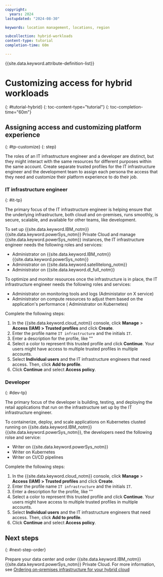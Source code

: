 ```yaml
---
copyright:
  years: 2024
lastupdated: "2024-08-30"

keywords: location management, locations, region

subcollection: hybrid-workloads
content-type: tutorial
completion-time: 60m

---
```


{{site.data.keyword.attribute-definition-list}}

# Customizing access for hybrid workloads
{: #tutorial-hybrid}
{: toc-content-type="tutorial"}
{: toc-completion-time="60m"}

## Assigning access and customizing platform experience
{: #tp-customize}
{: step}

The roles of an IT infrastructure engineer and a developer are distinct, but they might interact with the same resources for different purposes within the same account. Create separate trusted profiles for the IT infrastructure engineer and the development team to assign each persona the access that they need and customize their platform experience to do their job.

### IT infrastructure engineer
{: #it-tp}

The primary focus of the IT infrastructure engineer is helping ensure that the underlying infrastructure, both cloud and on-premises, runs smoothly, is secure, scalable, and available for other teams, like development.

To set up {{site.data.keyword.IBM_notm}} {{site.data.keyword.powerSys_notm}} Private Cloud and manage {{site.data.keyword.powerSys_notm}} instances, the IT infrastructure engineer needs the following roles and services:
- Administrator on {{site.data.keyword.IBM_notm}} {{site.data.keyword.powerSys_notm}}
- Administrator on {{site.data.keyword.satellitelong_notm}}
- Administrator on {{site.data.keyword.dl_full_notm}}

To optimize and monitor resources once the infrastructure is in place, the IT infrastructure engineer needs the following roles and services:
- Administrator on monitoring tools and logs (Administator on X service)
- Administrator on compute resources to adjust them based on the application's performance ( Administrator on Kubernetes)


Complete the following steps:
1. In the {{site.data.keyword.cloud_notm}} console, click **Manage** > **Access (IAM) > Trusted profiles** and click **Create**.
1. Enter the profile name `IT infrastructure` and the initials `IT`.
1. Enter a description for the profile, like ""
1. Select a color to represent this trusted profile and click **Continue**. Your users might have access to multiple trusted profiles in multiple accounts.
1. Select **Individual users** and the IT infrastructure engineers that need access. Then, click **Add to profile**.
1. Click **Continue** and select **Access policy**.



### Developer
{: #dev-tp}

The primary focus of the developer is building, testing, and deploying the retail applications that run on the infrastructure set up by the IT infrastructure engineer.

To containerize, deploy, and scale applications on Kubernetes clusted running on {{site.data.keyword.IBM_notm}} {{site.data.keyword.powerSys_notm}}, the developers need the following rolse and service:
- Writer on {{site.data.keyword.powerSys_notm}}
- Writer on Kubernetes
- Writer on CI/CD pipelines

Complete the following steps:
1. In the {{site.data.keyword.cloud_notm}} console, click **Manage** > **Access (IAM) > Trusted profiles** and click **Create**.
1. Enter the profile name `IT infrastructure` and the initials `IT`.
1. Enter a description for the profile, like ""
1. Select a color to represent this trusted profile and click **Continue**. Your users might have access to multiple trusted profiles in multiple accounts.
1. Select **Individual users**  and the IT infrastructure engineers that need access. Then, click **Add to profile**.
1. Click **Continue** and select **Access policy**.



## Next steps
{: #next-step-order}

Prepare your data center and order {{site.data.keyword.IBM_notm}} {{site.data.keyword.powerSys_notm}} Private Cloud. For more information, see [Ordering on-premises infrastructure for your hybrid cloud]()
